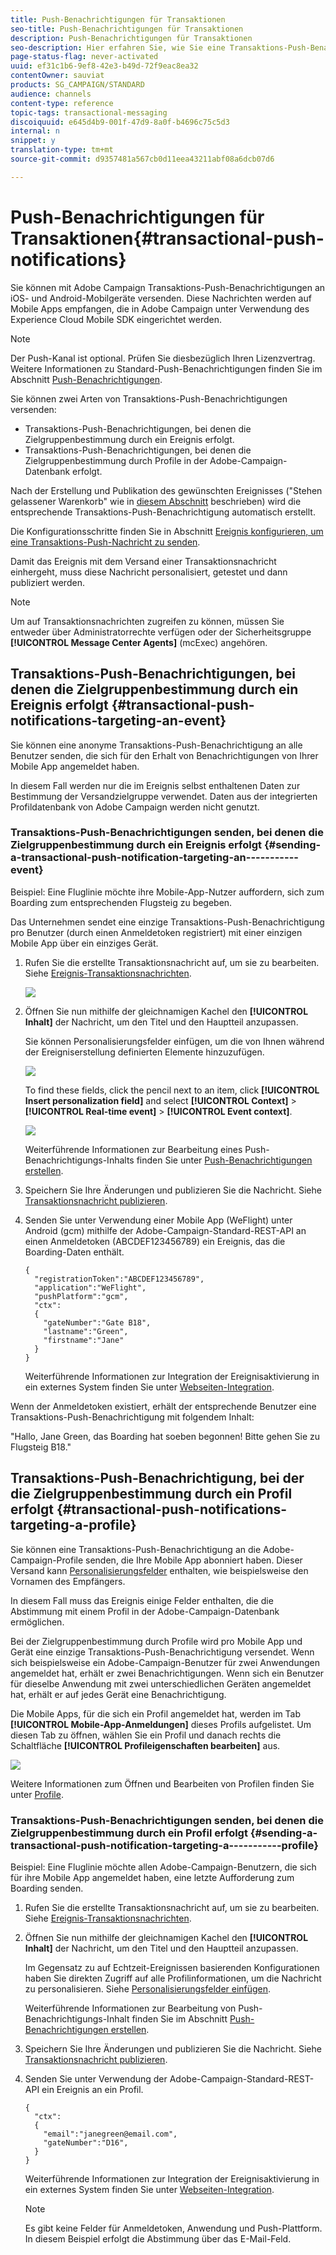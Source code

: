 ```yaml
---
title: Push-Benachrichtigungen für Transaktionen
seo-title: Push-Benachrichtigungen für Transaktionen
description: Push-Benachrichtigungen für Transaktionen
seo-description: Hier erfahren Sie, wie Sie eine Transaktions-Push-Benachrichtigungen erstellen und publizieren.
page-status-flag: never-activated
uuid: ef31c1b6-9ef8-42e3-b49d-72f9eac8ea32
contentOwner: sauviat
products: SG_CAMPAIGN/STANDARD
audience: channels
content-type: reference
topic-tags: transactional-messaging
discoiquuid: e645d4b9-001f-47d9-8a0f-b4696c75c5d3
internal: n
snippet: y
translation-type: tm+mt
source-git-commit: d9357481a567cb0d11eea43211abf08a6dcb07d6

---
```



# Push-Benachrichtigungen für Transaktionen{#transactional-push-notifications}

Sie können mit Adobe Campaign Transaktions-Push-Benachrichtigungen an iOS- und Android-Mobilgeräte versenden. Diese Nachrichten werden auf Mobile Apps empfangen, die in Adobe Campaign unter Verwendung des Experience Cloud Mobile SDK eingerichtet werden.

>[!NOTE]
>
>Der Push-Kanal ist optional. Prüfen Sie diesbezüglich Ihren Lizenzvertrag. Weitere Informationen zu Standard-Push-Benachrichtigungen finden Sie im Abschnitt [Push-Benachrichtigungen](../../channels/using/about-push-notifications.md).

Sie können zwei Arten von Transaktions-Push-Benachrichtigungen versenden:

* Transaktions-Push-Benachrichtigungen, bei denen die Zielgruppenbestimmung durch ein Ereignis erfolgt.
* Transaktions-Push-Benachrichtigungen, bei denen die Zielgruppenbestimmung durch Profile in der Adobe-Campaign-Datenbank erfolgt.

Nach der Erstellung und Publikation des gewünschten Ereignisses ("Stehen gelassener Warenkorb" wie in [diesem Abschnitt](../../channels/using/about-transactional-messaging.md#transactional-messaging-operating-principle) beschrieben) wird die entsprechende Transaktions-Push-Benachrichtigung automatisch erstellt.

Die Konfigurationsschritte finden Sie in Abschnitt [Ereignis konfigurieren, um eine Transaktions-Push-Nachricht zu senden](../../administration/using/configuring-transactional-messaging.md#use-case--configuring-an-event-to-send-a-transactional-message).

Damit das Ereignis mit dem Versand einer Transaktionsnachricht einhergeht, muss diese Nachricht personalisiert, getestet und dann publiziert werden.

>[!NOTE]
>
>Um auf Transaktionsnachrichten zugreifen zu können, müssen Sie entweder über Administratorrechte verfügen oder der Sicherheitsgruppe **[!UICONTROL Message Center Agents]** (mcExec) angehören.

## Transaktions-Push-Benachrichtigungen, bei denen die Zielgruppenbestimmung durch ein Ereignis erfolgt {#transactional-push-notifications-targeting-an-event}

Sie können eine anonyme Transaktions-Push-Benachrichtigung an alle Benutzer senden, die sich für den Erhalt von Benachrichtigungen von Ihrer Mobile App angemeldet haben.

In diesem Fall werden nur die im Ereignis selbst enthaltenen Daten zur Bestimmung der Versandzielgruppe verwendet. Daten aus der integrierten Profildatenbank von Adobe Campaign werden nicht genutzt.

### Transaktions-Push-Benachrichtigungen senden, bei denen die Zielgruppenbestimmung durch ein Ereignis erfolgt {#sending-a-transactional-push-notification-targeting-an-----------event}

Beispiel: Eine Fluglinie möchte ihre Mobile-App-Nutzer auffordern, sich zum Boarding zum entsprechenden Flugsteig zu begeben.

Das Unternehmen sendet eine einzige Transaktions-Push-Benachrichtigung pro Benutzer (durch einen Anmeldetoken registriert) mit einer einzigen Mobile App über ein einziges Gerät.

1. Rufen Sie die erstellte Transaktionsnachricht auf, um sie zu bearbeiten. Siehe [Ereignis-Transaktionsnachrichten](../../channels/using/event-transactional-messages.md).

   ![](assets/message-center_push_message.png)

1. Öffnen Sie nun mithilfe der gleichnamigen Kachel den **[!UICONTROL Inhalt]** der Nachricht, um den Titel und den Hauptteil anzupassen.

   Sie können Personalisierungsfelder einfügen, um die von Ihnen während der Ereigniserstellung definierten Elemente hinzuzufügen.

   ![](assets/message-center_push_content.png)

   To find these fields, click the pencil next to an item, click **[!UICONTROL Insert personalization field]** and select **[!UICONTROL Context]** &gt; **[!UICONTROL Real-time event]** &gt; **[!UICONTROL Event context]**.

   ![](assets/message-center_push_personalization.png)

   Weiterführende Informationen zur Bearbeitung eines Push-Benachrichtigungs-Inhalts finden Sie unter [Push-Benachrichtigungen erstellen](../../channels/using/preparing-and-sending-a-push-notification.md).

1. Speichern Sie Ihre Änderungen und publizieren Sie die Nachricht. Siehe [Transaktionsnachricht publizieren](../../channels/using/event-transactional-messages.md#publishing-a-transactional-message).
1. Senden Sie unter Verwendung einer Mobile App (WeFlight) unter Android (gcm) mithilfe der Adobe-Campaign-Standard-REST-API an einen Anmeldetoken (ABCDEF123456789) ein Ereignis, das die Boarding-Daten enthält.

   ```
   {
     "registrationToken":"ABCDEF123456789",
     "application":"WeFlight",
     "pushPlatform":"gcm",
     "ctx":
     {
       "gateNumber":"Gate B18",
       "lastname":"Green",
       "firstname":"Jane"
     }
   }
   ```

   Weiterführende Informationen zur Integration der Ereignisaktivierung in ein externes System finden Sie unter [Webseiten-Integration](../../administration/using/configuring-transactional-messaging.md#integrating-the-triggering-of-the-event-in-a-website).

Wenn der Anmeldetoken existiert, erhält der entsprechende Benutzer eine Transaktions-Push-Benachrichtigung mit folgendem Inhalt:

"Hallo, Jane Green, das Boarding hat soeben begonnen! Bitte gehen Sie zu Flugsteig B18."

## Transaktions-Push-Benachrichtigung, bei der die Zielgruppenbestimmung durch ein Profil erfolgt   {#transactional-push-notifications-targeting-a-profile}

Sie können eine Transaktions-Push-Benachrichtigung an die Adobe-Campaign-Profile senden, die Ihre Mobile App abonniert haben. Dieser Versand kann [Personalisierungsfelder](../../designing/using/personalization.md#inserting-a-personalization-field) enthalten, wie beispielsweise den Vornamen des Empfängers.

In diesem Fall muss das Ereignis einige Felder enthalten, die die Abstimmung mit einem Profil in der Adobe-Campaign-Datenbank ermöglichen.

Bei der Zielgruppenbestimmung durch Profile wird pro Mobile App und Gerät eine einzige Transaktions-Push-Benachrichtigung versendet. Wenn sich beispielsweise ein Adobe-Campaign-Benutzer für zwei Anwendungen angemeldet hat, erhält er zwei Benachrichtigungen. Wenn sich ein Benutzer für dieselbe Anwendung mit zwei unterschiedlichen Geräten angemeldet hat, erhält er auf jedes Gerät eine Benachrichtigung.

Die Mobile Apps, für die sich ein Profil angemeldet hat, werden im Tab **[!UICONTROL Mobile-App-Anmeldungen]** dieses Profils aufgelistet. Um diesen Tab zu öffnen, wählen Sie ein Profil und danach rechts die Schaltfläche **[!UICONTROL Profileigenschaften bearbeiten]** aus.

![](assets/push_notif_subscriptions.png)

Weitere Informationen zum Öffnen und Bearbeiten von Profilen finden Sie unter [Profile](../../audiences/using/creating-profiles.md).

### Transaktions-Push-Benachrichtigungen senden, bei denen die Zielgruppenbestimmung durch ein Profil erfolgt   {#sending-a-transactional-push-notification-targeting-a-----------profile}

Beispiel: Eine Fluglinie möchte allen Adobe-Campaign-Benutzern, die sich für ihre Mobile App angemeldet haben, eine letzte Aufforderung zum Boarding senden.

1. Rufen Sie die erstellte Transaktionsnachricht auf, um sie zu bearbeiten. Siehe [Ereignis-Transaktionsnachrichten](../../channels/using/event-transactional-messages.md).

   <!--![](assets/message-center_push_message_profile.png)-->

1. Öffnen Sie nun mithilfe der gleichnamigen Kachel den **[!UICONTROL Inhalt]** der Nachricht, um den Titel und den Hauptteil anzupassen.

   Im Gegensatz zu auf Echtzeit-Ereignissen basierenden Konfigurationen haben Sie direkten Zugriff auf alle Profilinformationen, um die Nachricht zu personalisieren. Siehe [Personalisierungsfelder einfügen](../../designing/using/personalization.md#inserting-a-personalization-field).

   <!--![](assets/message-center_push_content_profile.png)-->

   Weiterführende Informationen zur Bearbeitung von Push-Benachrichtigungs-Inhalt finden Sie im Abschnitt [Push-Benachrichtigungen erstellen](../../channels/using/preparing-and-sending-a-push-notification.md).

1. Speichern Sie Ihre Änderungen und publizieren Sie die Nachricht. Siehe [Transaktionsnachricht publizieren](../../channels/using/event-transactional-messages.md#publishing-a-transactional-message).
1. Senden Sie unter Verwendung der Adobe-Campaign-Standard-REST-API ein Ereignis an ein Profil.

   ```
   {
     "ctx":
     {
       "email":"janegreen@email.com",
       "gateNumber":"D16",
     }
   }
   ```

   Weiterführende Informationen zur Integration der Ereignisaktivierung in ein externes System finden Sie unter [Webseiten-Integration](../../administration/using/configuring-transactional-messaging.md#integrating-the-triggering-of-the-event-in-a-website).

   >[!NOTE]
   >
   >Es gibt keine Felder für Anmeldetoken, Anwendung und Push-Plattform. In diesem Beispiel erfolgt die Abstimmung über das E-Mail-Feld.

